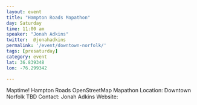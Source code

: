 ```yaml
---
layout: event
title: "Hampton Roads Mapathon"
day: Saturday
time: 11:00 am
speaker: "Jonah Adkins"
twitter:  @jonahadkins
permalink: '/event/downtown-norfolk/'
tags: [presaturday]
category: event
lat: 36.839348
lon: -76.299342

---
```

Maptime! Hampton Roads OpenStreetMap Mapathon
Location:  Downtown Norfolk TBD
Contact:   Jonah Adkins
Website:  <a href="http://www.meetup.com/Code4HR/events/213694792/">
